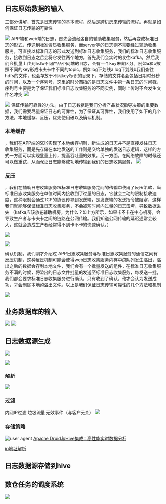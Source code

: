## 日志原始数据的输入

三部分讲解，首先是日志传输的基本流程，然后是跨机房来传输的流程。再就是如何保证日志传输的可靠性

![](imge/md-20240604161041.png)
APP端和web端的日志，首先会流经各自的辅助收集服务，然后再变成标准日志的形式，传送到标准资质收集服务，而server等的日志则不需要经过辅助收集服务，可直接以标准日志的形式发送到标准日志收集服务，我们的标准日志收集服务，接收到日志之后会将它发往两个地方。首先我们会实时的发往kafka，然后我们会批量上传到hdfs不同产品不同端的日志，会有一个key来做区分。例如a和b按照不同的key形成卡夫卡中不同的topic，例如log下划线a log下划线b我们查往hdfs的文件，也会存放于不同key标识的目录下，存储的文件名会包括日期时分秒的时间，以及一个序列号，这里的时分苗指的是日志文件中第一条日志的时间戳，序列号主要是为了保证我们标准日志收集服务的不同实例，同时上传时不会发生文件名冲突
![](imge/md-20240604161213.png)


![](imge/md-20240604161247.png)
保证传输可靠性的方法。由于日志数据是我们分析产品状况指导决策的重要数据，我们需要尽量保证日志的可靠性，为了保证其可靠性，我们使用了如下的几个方法，本地缓存、反压，优先使用破以及确认机制。


### 本地缓存
，我们在APP端的SDK实现了本地缓存机制，新生成的日志并不是直接发往日志收集服务，而是先存储在本地发送的工作则是交给单独的发送日志逻辑，这样的方式一方面可以实现批量上传，提高吞吐量的效果。另一方面，在网络故障的时候还可以做重试，从而保证日志能够成功地传输到我们的日志收集服务，
![](imge/md-20240604161347.png)

### 反压
，我们在辅助日志收集服务跟标准日志收集服务之间的传输中使用了反压策略，当标准日志收集服务在单位时间内接收到了过量的日志，它就会主动的限制接收速度，这种限制会通过TCP的协议传导到发送端，是发送端的发送指令被阻塞，这样我们就能够保证标准日志收集服务，不会被短时间内过量的日志击垮，导致数据丢失
（kafka应该放在辅助机房，为什么？如上方所示，如果卡不卡在中心机房，会导致生产者与卡夫卡之间的链路在公网传输。我们知道公网传输的延迟通常会较大，这就会造成生产者经常得不到卡不卡的快速确认，）

![](imge/md-20240604161357.png)



![](imge/md-20240604161428.png)

确认机制。我们刚才介绍过 APP日志收集服务与标准日志收集服务的通信之间有反压机制，这种反压机制可能会使得web日志收集服务内存中的队列发生溢出，溢出之后的数据会存到本地文件，我们会有一个批量发送的组件，在标准日志收集服务不满的时候，将溢出的日志文件批量的发送至标准日志收集服务，每发送一批，我们都会要求标准日志收集服务进行确认，只有收到了确认，他才会认为发送成功，才会删除本地的溢出文件。以上是我们保证日志传输可靠性的几个方法和机制

![](imge/md-20240604161506.png)

## 业务数据库的输入

![](imge/md-20240604164627.png)
![](imge/md-20240604163047.png)

## 日志数据源生成

![](imge/md-20240604164801.png)

![](imge/md-20240604164847.png)

### 解析
![](imge/md-20240604165035.png)

### 过滤
内网IP过滤
垃圾流量
无效事件（与客户无关）
![](imge/md-20240604165124.png)

### 存储策略
![user agent](imge/md-20240604165213.png)
[Apache Druid与Hive集成：高性能实时数据分析](https://developer.baidu.com/article/details/2951100)


[ip地址解析](https://www.ipip.net/)
[](https://www.jianshu.com/p/2f99f007dc14)

## 日志数据源存储到hive

## 数仓任务的调度系统
![](imge/md-20240604172346.png)